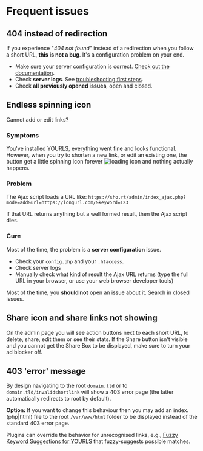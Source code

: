 # Frequent issues

## 404 instead of redirection

If you experience "_404 not found_" instead of a redirection when you follow a short URL, **this is not a bug**.
It's a configuration problem on your end.

- Make sure your server configuration is correct. [Check out the documentation](/docs/guide/server-configuration).
- Check **server logs**. See [troubleshooting first steps](/docs/guide/troubleshooting/first-steps).
- Check **all previously opened issues**, open and closed.

## Endless spinning icon

Cannot add or edit links?

### Symptoms

You've installed YOURLS, everything went fine and looks functional. However, when you try to shorten a new link, or edit an existing one, the button get a little spinning icon forever ![loading icon](https://raw.github.com/YOURLS/YOURLS/master/images/loading.gif) and nothing actually happens.

### Problem

The Ajax script loads a URL like: `https://sho.rt/admin/index_ajax.php?mode=add&url=https://longurl.com/&keyword=123`

If that URL returns anything but a well formed result, then the Ajax script dies.

### Cure

Most of the time, the problem is a **server configuration** issue.

- Check your `config.php` and your `.htaccess`.
- Check server logs
- Manually check what kind of result the Ajax URL returns (type the full URL in your browser, or use your web browser developer tools)

Most of the time, you **should not** open an issue about it. Search in closed issues.

## Share icon and share links not showing

On the admin page you will see action buttons next to each short URL, to delete, share, edit them or see their stats.
If the Share button isn't visible and you cannot get the Share Box to be displayed, make sure to turn your ad blocker off.

## 403 'error' message
By design navigating to the root `domain.tld` or to `domain.tld/invalidshortlink` will show a 403 error page (the latter automatically redirects to root by default).

**Option:** If you want to change this behaviour then you may add an index.(php|html) file to the root `/var/www/html` folder to be displayed instead of the standard 403 error page.

Plugins can override the behavior for unrecognised links, e.g., [Fuzzy Keyword Suggestions for YOURLS](https://github.com/philhagen/ltc-fuzzy-keyword-suggestions) that fuzzy-suggests possible matches.
